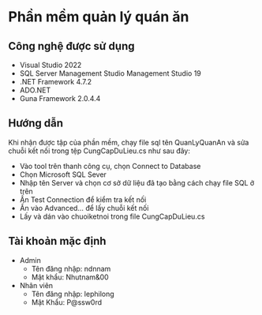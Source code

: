 
# Phần mềm quản lý quán ăn
## Công nghệ được sử dụng
- Visual Studio 2022
- SQL Server Management Studio Management Studio 19
- .NET Framework 4.7.2
- ADO.NET
- Guna Framework 2.0.4.4
## Hướng dẫn
Khi nhận được tập của phần mềm, chạy file sql tên QuanLyQuanAn và sửa chuỗi kết nối trong tệp CungCapDuLieu.cs như sau đây:
- Vào tool trên thanh công cụ, chọn Connect to Database
- Chọn Microsoft SQL Sever
- Nhập tên Server và chọn cơ sở dữ liệu đã tạo bằng cách chạy file SQL ở trên
- Ấn Test Connection để kiểm tra kết nối
- Ấn vào Advanced… để lấy chuỗi kết nối
- Lấy và dán vào chuoiketnoi trong file CungCapDuLieu.cs
## Tài khoản mặc định
- Admin
    + Tên đăng nhập: ndnnam
    + Mật khẩu: Nhutnam&00
- Nhân viên
    + Tên đăng nhập: lephilong
    + Mật Khẩu: P@ssw0rd




